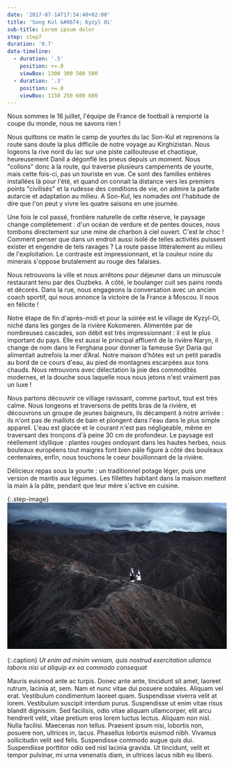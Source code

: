 ```yaml
---
date: '2017-07-14T17:34:40+02:00'
title: 'Song Kul &#8674; Kyzyl Oi'
sub-title: Lorem ipsum dolor
step: step7
duration: '0.7'
data-timeline:
  - duration: '.5'
    position: +=.0
    viewBox: 1300 300 500 500
  - duration: '.3'
    position: +=.0
    viewBox: 1150 250 600 600
---
```

Nous sommes le 16 juillet, l'équipe de France de football à remporté la coupe du monde, nous ne savons rien !

Nous quittons ce matin le camp de yourtes du lac Son-Kul et reprenons la route sans doute la plus difficile de notre voyage au Kirghizistan. Nous logeons la rive nord du lac sur une piste caillouteuse et chaotique, heureusement Danil a dégonflé les pneus depuis un moment. Nous "collons" donc à la route, qui traverse plusieurs campements de yourte, mais cette fois-ci, pas un touriste en vue. Ce sont des familles entières installées là pour l'été, et quand on connait la distance vers les premiers points "civilisés" et la rudesse des conditions de vie, on admire la parfaite autarcie et adaptation au milieu. A Son-Kul, les nomades ont l'habitude de dire que l'on peut y vivre les quatre saisons en une journée. 

Une fois le col passé, frontière naturelle de cette réserve, le paysage change complètement : d'un océan de verdure et de pentes douces, nous tombons directement sur une mine de charbon à ciel ouvert. C'est le choc ! Comment penser que dans un endroit aussi isolé de telles activités puissent exister et engendre de tels ravages ? La route passe littéralement au milieu de l'exploitation. Le contraste est impressionnant, et la couleur noire du minerais s'oppose brutalement au rouge des falaises.

Nous retrouvons la ville et nous arrêtons pour déjeuner dans un minuscule restaurant tenu par des Ouzbeks. A côté, le boulanger cuit ses pains ronds et décorés. Dans la rue, nous engageons la conversation avec un ancien coach sportif, qui nous annonce la victoire de la France à Moscou. Il nous en félicite !

Notre étape de fin d'après-midi et pour la soirée est le village de Kyzyl-Oi, niché dans les gorges de la rivière Kokomeren. Alimentée par de nombreuses cascades, son débit est très impressionnant : il est le plus important du pays. Elle est aussi le principal affluent de la rivière Naryn, il change de nom dans le Ferghana pour donner la fameuse Syr Daria qui alimentait autrefois la mer d’Aral. Notre maison d'hôtes est un petit paradis au bord de ce cours d'eau, au pied de montagnes escarpées aux tons chauds. Nous retrouvons avec délectation la joie des commodités modernes, et la douche sous laquelle nous nous jetons n'est vraiment pas un luxe ! 

Nous partons découvrir ce village ravissant, comme partout, tout est très calme. Nous longeons et traversons de petits bras de la rivière, et découvrons un groupe de jeunes baigneurs, ils décampent à notre arrivée : ils n'ont pas de maillots de bain et plongent dans l'eau dans le plus simple appareil. L'eau est glacée et le courant n'est pas négligeable, même en traversant des tronçons d'à peine 30 cm de profondeur. Le paysage est réellement idyllique : plantes rouges ondoyant dans les hautes herbes, nous bouleaux européens tout maigres font bien pâle figure à côté des bouleaux centenaires, enfin, nous touchons le coeur bouillonnant de la rivière.

Délicieux repas sous la yourte : un traditionnel potage léger, puis une version de mantis aux légumes. Les fillettes habitant dans la maison mettent la main à la pâte, pendant que leur mère s'active en cuisine. 

{:.step-image}
[![](/assets/img/uploads/kirghyzstan.jpeg)](/assets/img/uploads/kirghyzstan.jpeg "kirghyzstan")

{:.caption}
_Ut enim ad minim veniam, quis nostrud exercitation ullamco laboris nisi ut aliquip ex ea commodo consequat_

Mauris euismod ante ac turpis. Donec ante ante, tincidunt sit amet, laoreet rutrum, lacinia at, sem. Nam et nunc vitae dui posuere sodales. Aliquam vel erat. Vestibulum condimentum laoreet quam. Suspendisse viverra velit at lorem. Vestibulum suscipit interdum purus. Suspendisse ut enim vitae risus blandit dignissim. Sed facilisis, odio vitae aliquam ullamcorper, elit arcu hendrerit velit, vitae pretium eros lorem luctus lectus. Aliquam non nisl. Nulla facilisi. Maecenas non tellus. Praesent ipsum nisi, lobortis non, posuere non, ultrices in, lacus. Phasellus lobortis euismod nibh. Vivamus sollicitudin velit sed felis. Suspendisse commodo augue quis dui. Suspendisse porttitor odio sed nisl lacinia gravida. Ut tincidunt, velit et tempor pulvinar, mi urna venenatis diam, in ultrices lacus nibh eu libero.
